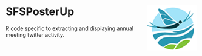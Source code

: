 # SFSPosterUp <img src="./plots/SFS_logoOnly.png" align="right" height = "120"/>

R code specific to extracting and displaying annual meeting twitter activity. 


